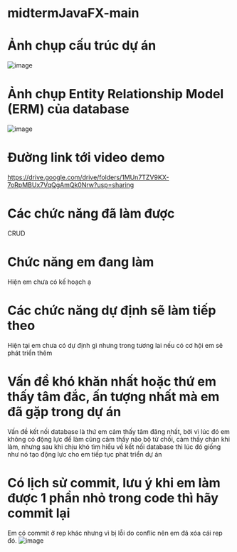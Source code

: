 # midtermJavaFX-main
# Ảnh chụp cấu trúc dự án
![image](https://user-images.githubusercontent.com/96377381/173400330-0a6fa823-adef-485c-8268-2e0f886110fe.png)
# Ảnh chụp Entity Relationship Model (ERM) của database
![image](https://user-images.githubusercontent.com/96377381/173400478-ea779b38-410b-4a0f-b82d-a455df074d07.png)
# Đường link tới video demo 
https://drive.google.com/drive/folders/1MUn7TZV9KX-7oRpMBUx7VqQgAmQk0Nrw?usp=sharing
# Các chức năng đã làm được
CRUD
# Chức năng em đang làm
Hiện em chưa có kế hoạch ạ
# Các chức năng dự định sẽ làm tiếp theo
Hiện tại em chưa có dự định gì nhưng trong tương lai nếu có cơ hội em sẽ phát triển thêm
# Vấn đề khó khăn nhất hoặc thứ em thấy tâm đắc, ấn tượng nhất mà em đã gặp trong dự án
Vấn đề kết nối database là thứ em cảm thấy tâm đăng nhất, bởi vì lúc đó em không có động lực để làm cũng cảm thấy não bộ từ chối, cảm thấy chán khi làm, nhưng sau khi chịu khó tìm hiểu về kết nối database thì lúc đó giống như nó tạo động lực cho em tiếp tục phát triển dự án
# Có lịch sử commit, lưu ý khi em làm được 1 phần nhỏ trong code thì hãy commit lại
Em có commit ở rep khác nhưng vì bị lỗi do conflic nên em đã xóa cái rep đó.
![image](https://user-images.githubusercontent.com/96377381/173402635-e0adeb1b-a2e1-4fe8-844d-dac92693bd87.png)

